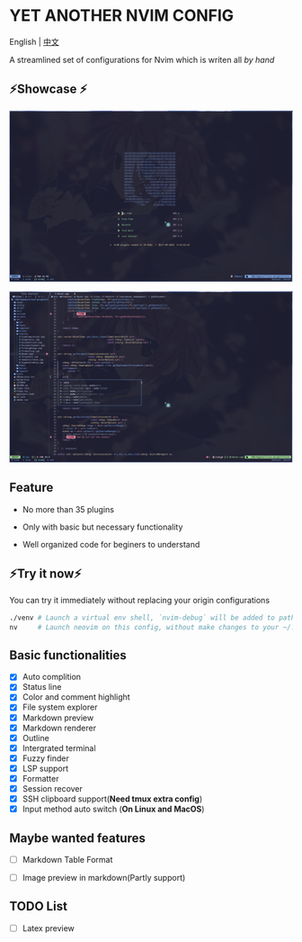 # YET ANOTHER NVIM CONFIG

English | [中文](./doc/README.zh_CN.md)

A streamlined set of configurations for Nvim which is writen all *by hand*

## ⚡Showcase ⚡

![Dashboard](./doc/img/Dashboard.png)

![Workspace](./doc/img/Workspace.png)

## Feature

- No more than 35 plugins

- Only with basic but necessary functionality

- Well organized code for beginers to understand

## ⚡Try it now⚡

You can try it immediately without replacing your origin configurations

```bash
./venv # Launch a virtual env shell, `nvim-debug` will be added to path automaticly
nv     # Launch neovim on this config, without make changes to your ~/.local/share
```

## Basic functionalities

- [x] Auto complition
- [x] Status line
- [x] Color and comment highlight
- [x] File system explorer
- [x] Markdown preview
- [x] Markdown renderer
- [x] Outline
- [x] Intergrated terminal
- [x] Fuzzy finder
- [x] LSP support
- [x] Formatter
- [x] Session recover
- [x] SSH clipboard support(**Need tmux extra config**)
- [x] Input method auto switch (**On Linux and MacOS**)

## Maybe wanted features

- [ ] Markdown Table Format

- [ ] Image preview in markdown(Partly support)

## TODO List

- [ ] Latex preview
